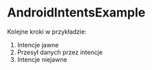 # AndroidIntentsExample
Kolejne kroki w przykładzie:
1. Intencje jawne
2. Przesył danych przez intencje
3. Intencje niejawne
